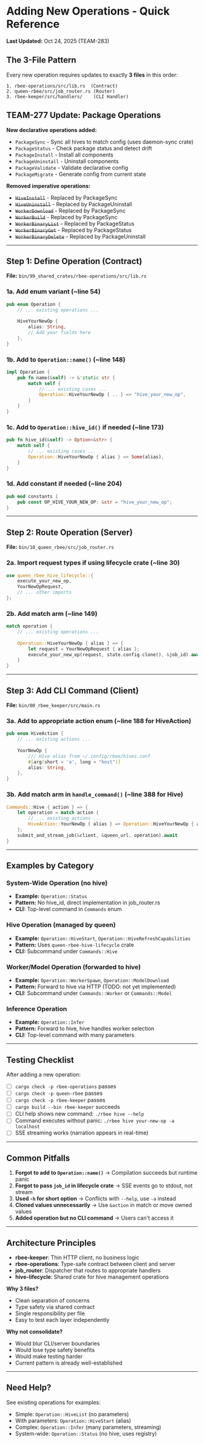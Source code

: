 # Adding New Operations - Quick Reference

**Last Updated:** Oct 24, 2025 (TEAM-283)

## The 3-File Pattern

Every new operation requires updates to exactly **3 files** in this order:

```
1. rbee-operations/src/lib.rs  (Contract)
2. queen-rbee/src/job_router.rs (Router)
3. rbee-keeper/src/handlers/    (CLI Handler)
```

## TEAM-277 Update: Package Operations

**New declarative operations added:**
- `PackageSync` - Sync all hives to match config (uses daemon-sync crate)
- `PackageStatus` - Check package status and detect drift
- `PackageInstall` - Install all components
- `PackageUninstall` - Uninstall components
- `PackageValidate` - Validate declarative config
- `PackageMigrate` - Generate config from current state

**Removed imperative operations:**
- ~~`HiveInstall`~~ - Replaced by PackageSync
- ~~`HiveUninstall`~~ - Replaced by PackageUninstall
- ~~`WorkerDownload`~~ - Replaced by PackageSync
- ~~`WorkerBuild`~~ - Replaced by PackageSync
- ~~`WorkerBinaryList`~~ - Replaced by PackageStatus
- ~~`WorkerBinaryGet`~~ - Replaced by PackageStatus
- ~~`WorkerBinaryDelete`~~ - Replaced by PackageUninstall

---

## Step 1: Define Operation (Contract)

**File:** `bin/99_shared_crates/rbee-operations/src/lib.rs`

### 1a. Add enum variant (~line 54)

```rust
pub enum Operation {
    // ... existing operations ...
    
    HiveYourNewOp {
        alias: String,
        // Add your fields here
    },
}
```

### 1b. Add to `Operation::name()` (~line 148)

```rust
impl Operation {
    pub fn name(&self) -> &'static str {
        match self {
            // ... existing cases ...
            Operation::HiveYourNewOp { .. } => "hive_your_new_op",
        }
    }
}
```

### 1c. Add to `Operation::hive_id()` if needed (~line 173)

```rust
pub fn hive_id(&self) -> Option<&str> {
    match self {
        // ... existing cases ...
        Operation::HiveYourNewOp { alias } => Some(alias),
    }
}
```

### 1d. Add constant if needed (~line 204)

```rust
pub mod constants {
    pub const OP_HIVE_YOUR_NEW_OP: &str = "hive_your_new_op";
}
```

---

## Step 2: Route Operation (Server)

**File:** `bin/10_queen_rbee/src/job_router.rs`

### 2a. Import request types if using lifecycle crate (~line 30)

```rust
use queen_rbee_hive_lifecycle::{
    execute_your_new_op,
    YourNewOpRequest,
    // ... other imports
};
```

### 2b. Add match arm (~line 149)

```rust
match operation {
    // ... existing operations ...
    
    Operation::HiveYourNewOp { alias } => {
        let request = YourNewOpRequest { alias };
        execute_your_new_op(request, state.config.clone(), &job_id).await?;
    }
}
```

---

## Step 3: Add CLI Command (Client)

**File:** `bin/00_rbee_keeper/src/main.rs`

### 3a. Add to appropriate action enum (~line 188 for HiveAction)

```rust
pub enum HiveAction {
    // ... existing actions ...
    
    YourNewOp {
        /// Hive alias from ~/.config/rbee/hives.conf
        #[arg(short = 'a', long = "host")]
        alias: String,
    },
}
```

### 3b. Add match arm in `handle_command()` (~line 388 for Hive)

```rust
Commands::Hive { action } => {
    let operation = match action {
        // ... existing actions ...
        HiveAction::YourNewOp { alias } => Operation::HiveYourNewOp { alias },
    };
    submit_and_stream_job(&client, &queen_url, operation).await
}
```

---

## Examples by Category

### System-Wide Operation (no hive)
- **Example:** `Operation::Status`
- **Pattern:** No hive_id, direct implementation in job_router.rs
- **CLI:** Top-level command in `Commands` enum

### Hive Operation (managed by queen)
- **Example:** `Operation::HiveStart`, `Operation::HiveRefreshCapabilities`
- **Pattern:** Uses `queen-rbee-hive-lifecycle` crate
- **CLI:** Subcommand under `Commands::Hive`

### Worker/Model Operation (forwarded to hive)
- **Example:** `Operation::WorkerSpawn`, `Operation::ModelDownload`
- **Pattern:** Forward to hive via HTTP (TODO: not yet implemented)
- **CLI:** Subcommand under `Commands::Worker` or `Commands::Model`

### Inference Operation
- **Example:** `Operation::Infer`
- **Pattern:** Forward to hive, hive handles worker selection
- **CLI:** Top-level command with many parameters

---

## Testing Checklist

After adding a new operation:

- [ ] `cargo check -p rbee-operations` passes
- [ ] `cargo check -p queen-rbee` passes
- [ ] `cargo check -p rbee-keeper` passes
- [ ] `cargo build --bin rbee-keeper` succeeds
- [ ] CLI help shows new command: `./rbee hive --help`
- [ ] Command executes without panic: `./rbee hive your-new-op -a localhost`
- [ ] SSE streaming works (narration appears in real-time)

---

## Common Pitfalls

1. **Forgot to add to `Operation::name()`** → Compilation succeeds but runtime panic
2. **Forgot to pass `job_id` in lifecycle crate** → SSE events go to stdout, not stream
3. **Used `-h` for short option** → Conflicts with `--help`, use `-a` instead
4. **Cloned values unnecessarily** → Use `&action` in match or move owned values
5. **Added operation but no CLI command** → Users can't access it

---

## Architecture Principles

- **rbee-keeper**: Thin HTTP client, no business logic
- **rbee-operations**: Type-safe contract between client and server
- **job_router**: Dispatcher that routes to appropriate handlers
- **hive-lifecycle**: Shared crate for hive management operations

**Why 3 files?**
- Clean separation of concerns
- Type safety via shared contract
- Single responsibility per file
- Easy to test each layer independently

**Why not consolidate?**
- Would blur CLI/server boundaries
- Would lose type safety benefits
- Would make testing harder
- Current pattern is already well-established

---

## Need Help?

See existing operations for examples:
- Simple: `Operation::HiveList` (no parameters)
- With parameters: `Operation::HiveStart` (alias)
- Complex: `Operation::Infer` (many parameters, streaming)
- System-wide: `Operation::Status` (no hive, uses registry)
